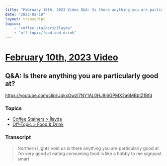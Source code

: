```yaml
---
title: "February 10th, 2023 Video Q&A: Is there anything you are particularly good at?"
date: "2023-02-10"
layout: transcript
topics:
    - "coffee-stainers/ilayda"
    - "off-topic/food-and-drink"
---
```

# [February 10th, 2023 Video](../2023-02-10.md)
## Q&A: Is there anything you are particularly good at?
https://youtube.com/clip/UgkxOwzI7NY1AL0HJ8i6GPMX2a6MBbtZfBfd

### Topics
* [Coffee Stainers > İlayda](../topics/coffee-stainers/ilayda.md)
* [Off-Topic > Food & Drink](../topics/off-topic/food-and-drink.md)

### Transcript

> Northern Lights void us is there anything you are particularly good at I'm very good at eating consuming food is like a hobby to me signpost smart
